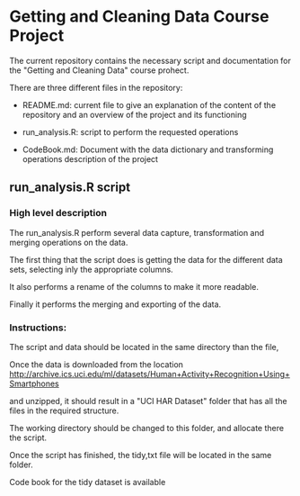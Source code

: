 # Getting and Cleaning Data Course Project

The current repository contains the necessary script and documentation for the "Getting and Cleaning Data" course prohect.

There are three different files in the repository:

- README.md: current file to give an explanation of the content of the repository and an overview of the project and its functioning

- run_analysis.R: script to perform the requested operations

- CodeBook.md: Document with the data dictionary and transforming operations description of the project


## run_analysis.R script

### High level description

The run_analysis.R perform several data capture, transformation and merging operations on the data.

The first thing that the script does is getting the data for the different data sets, selecting inly the appropriate columns.

It also performs a rename of the columns to make it more readable.

Finally it performs the merging and exporting of the data.


### Instructions:

The script and data should be located in the same directory than the file, 


Once the data is downloaded from the location http://archive.ics.uci.edu/ml/datasets/Human+Activity+Recognition+Using+Smartphones 

and unzipped, it should result in a "UCI HAR Dataset" folder that has all the files in the required structure.

The working directory should be changed to this folder, and allocate there the script.

Once the script has finished, the tidy,txt file will be located in the same folder.

Code book for the tidy dataset is available <link>


